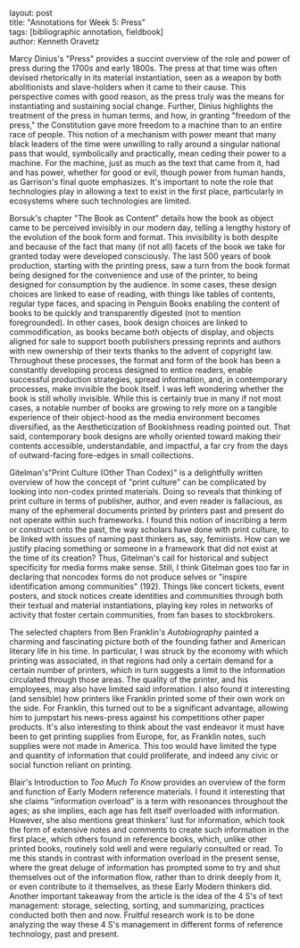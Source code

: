 layout: post  
title: "Annotations for Week 5: Press"  
tags: [bibliographic annotation, fieldbook]  
author: Kenneth Oravetz

Marcy Dinius's "Press" provides a succint overview of the role and power of press during the 1700s and early 1800s. The press at that time was often devised rhetorically in its material instantiation, seen as a weapon by both abolitionists and slave-holders when it came to their cause. This perspective comes with good reason, as the press truly was the means for instantiating and sustaining social change. Further, Dinius highlights the treatment of the press in human terms, and how, in granting "freedom of the press," the Constitution gave more freedom to a machine than to an entire race of people. This notion of a mechanism with power meant that many black leaders of the time were unwilling to rally around a singular national pass that would, symbolically and practically, mean ceding their power to a machine. For the machine, just as much as the text that came from it, had and has power, whether for good or evil, though power from human hands, as Garrison's final quote emphasizes. It's important to note the role that technologies play in allowing a text to exist in the first place, particularly in ecosystems where such technologies are limited. 

Borsuk's chapter "The Book as Content" details how the book as object came to be perceived invisibly in our modern day, telling a lengthy history of the evolution of the book form and format. This invisibility is both despite and because of the fact that many (if not all) facets of the book we take for granted today were developed consciously. The last 500 years of book production, starting with the printing press, saw a turn from the book format being designed for the convenience and use of the printer, to being designed for consumption by the audience. In some cases, these design choices are linked to ease of reading, with things like tables of contents, regular type faces, and spacing in Penguin Books enabling the content of books to be quickly and transparently digested (not to mention foregrounded). In other cases, book design choices are linked to commodification, as books became both objects of display, and objects aligned for sale to support booth publishers pressing reprints and authors with new ownership of their texts thanks to the advent of copyright law. Throughout these processes, the format and form of the book has been a constantly developing process designed to entice readers, enable successful production strategies, spread information, and, in contemporary processes, make invisible the book itself. I was left wondering whether the book is still wholly invisible. While this is certainly true in many if not most cases, a notable number of books are growing to rely more on a tangible experience of their object-hood as the media environment becomes diversified, as the Aestheticization of Bookishness reading pointed out. That said, contemporary book designs are wholly oriented toward making  their contents accessible, understandable, and impactful, a far cry from the days of outward-facing fore-edges in small collections.

Gitelman's"Print Culture (Other Than Codex)" is a delightfully written overview of how the concept of "print culture" can be complicated by looking into non-codex printed materials. Doing so reveals that thinking of print culture in terms of publisher, author, and even reader is fallacious, as many of the ephemeral documents printed by printers past and present do not operate within such frameworks. I found this notion of inscribing a term or construct onto the past, the way scholars have done with print culture, to be linked with issues of naming past thinkers as, say, feminists. How can we justify placing something or someone in a framework that did not exist at the time of its creation? Thus, Gitelman's call for historical and subject specificity for media forms make sense. Still, I think Gitelman goes too far in declaring that noncodex forms do not produce selves or "inspire identification among communities" (192). Things like concert tickets, event posters, and stock notices create identities and communities through both their textual and material instantiations, playing key roles in networks of activity that foster certain communities, from fan bases to stockbrokers. 

The selected chapters from Ben Franklin's *Autobiography* painted a charming and fascinating picture both of the founding father and American literary life in his time. In particular, I was struck by the economy with which printing was associated, in that regions had only a certain demand for a certain number of printers, which in turn suggests a limit to the information circulated through those areas. The quality of the printer, and his employees, may also have limited said information. I also found it interesting (and sensible) how printers like Franklin printed some of their own work on the side. For Franklin, this turned out to be a significant advantage, allowing him to jumpstart his news-press against his competitions other paper products. It's also interesting to think about the vast endeavor it must have been to get printing supplies from Europe, for, as Franklin notes, such supplies were not made in America. This too would have limited the type and quantity of information that could proliferate, and indeed any civic or social function reliant on printing. 

Blair's Introduction to *Too Much To Know* provides an overview of the form and function of Early Modern reference materials. I found it interesting that she claims "information overload" is a term with resonances throughout the ages; as she implies, each age has felt itself overloaded with information. However, she also mentions great thinkers' lust for information, which took the form of extensive notes and comments to create such information in the first place, which others found in reference books, which, unlike other printed books, routinely sold well and were regularly consulted or read. To me this stands in contrast with information overload in the present sense, where the great deluge of information has prompted some to try and shut themselves out of the information flow, rather than to drink deeply from it, or even contribute to it themselves, as these Early Modern thinkers did. Another important takeaway from the article is the idea of the 4 S's of text management: storage, selecting, sorting, and summarizing, practices conducted both then and now. Fruitful research work is to be done analyzing the way these 4 S's management in different forms of reference technology, past and present.